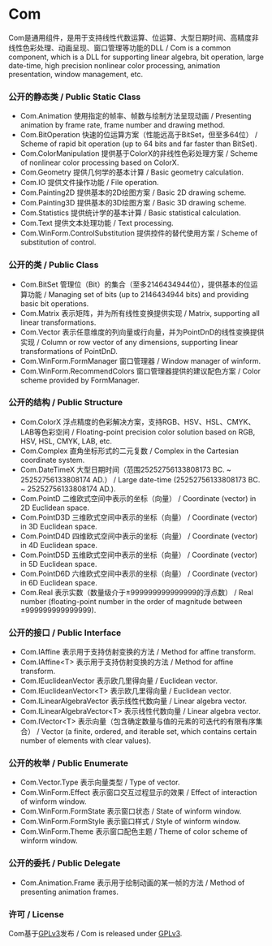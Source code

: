 # Com
Com是通用组件，是用于支持线性代数运算、位运算、大型日期时间、高精度非线性色彩处理、动画呈现、窗口管理等功能的DLL / Com is a common component, which is a DLL for supporting linear algebra, bit operation, large date-time, high precision nonlinear color processing, animation presentation, window management, etc.

### 公开的静态类 / Public Static Class
- Com.Animation 使用指定的帧率、帧数与绘制方法呈现动画 / Presenting animation by frame rate, frame number and drawing method.
- Com.BitOperation 快速的位运算方案（性能远高于BitSet，但至多64位） / Scheme of rapid bit operation (up to 64 bits and far faster than BitSet).
- Com.ColorManipulation 提供基于ColorX的非线性色彩处理方案 / Scheme of nonlinear color processing based on ColorX.
- Com.Geometry 提供几何学的基本计算 / Basic geometry calculation.
- Com.IO 提供文件操作功能 / File operation.
- Com.Painting2D 提供基本的2D绘图方案 / Basic 2D drawing scheme.
- Com.Painting3D 提供基本的3D绘图方案 / Basic 3D drawing scheme.
- Com.Statistics 提供统计学的基本计算 / Basic statistical calculation.
- Com.Text 提供文本处理功能 / Text processing.
- Com.WinForm.ControlSubstitution 提供控件的替代使用方案 / Scheme of substitution of control.

### 公开的类 / Public Class
- Com.BitSet 管理位（Bit）的集合（至多2146434944位），提供基本的位运算功能 / Managing set of bits (up to 2146434944 bits) and providing basic bit operations.
- Com.Matrix 表示矩阵，并为所有线性变换提供实现 / Matrix, supporting all linear transformations.
- Com.Vector 表示任意维度的列向量或行向量，并为PointDnD的线性变换提供实现 / Column or row vector of any dimensions, supporting linear transformations of PointDnD.
- Com.WinForm.FormManager 窗口管理器 / Window manager of winform.
- Com.WinForm.RecommendColors 窗口管理器提供的建议配色方案 / Color scheme provided by FormManager.

### 公开的结构 / Public Structure
- Com.ColorX 浮点精度的色彩解决方案，支持RGB、HSV、HSL、CMYK、LAB等色彩空间 / Floating-point precision color solution based on RGB, HSV, HSL, CMYK, LAB, etc.
- Com.Complex 直角坐标形式的二元复数 / Complex in the Cartesian coordinate system.
- Com.DateTimeX 大型日期时间（范围25252756133808173 BC. ~ 25252756133808174 AD.） / Large date-time (25252756133808173 BC. ~ 25252756133808174 AD.).
- Com.PointD 二维欧式空间中表示的坐标（向量） / Coordinate (vector) in 2D Euclidean space.
- Com.PointD3D 三维欧式空间中表示的坐标（向量） / Coordinate (vector) in 3D Euclidean space.
- Com.PointD4D 四维欧式空间中表示的坐标（向量） / Coordinate (vector) in 4D Euclidean space.
- Com.PointD5D 五维欧式空间中表示的坐标（向量） / Coordinate (vector) in 5D Euclidean space.
- Com.PointD6D 六维欧式空间中表示的坐标（向量） / Coordinate (vector) in 6D Euclidean space.
- Com.Real 表示实数（数量级介于±999999999999999的浮点数） / Real number (floating-point number in the order of magnitude between ±999999999999999).

### 公开的接口 / Public Interface
- Com.IAffine 表示用于支持仿射变换的方法 / Method for affine transform.
- Com.IAffine\<T\> 表示用于支持仿射变换的方法 / Method for affine transform.
- Com.IEuclideanVector 表示欧几里得向量 / Euclidean vector.
- Com.IEuclideanVector\<T\> 表示欧几里得向量 / Euclidean vector.
- Com.ILinearAlgebraVector 表示线性代数向量 / Linear algebra vector.
- Com.ILinearAlgebraVector\<T\> 表示线性代数向量 / Linear algebra vector.
- Com.IVector\<T\> 表示向量（包含确定数量与值的元素的可迭代的有限有序集合） / Vector (a finite, ordered, and iterable set, which contains certain number of elements with clear values).

### 公开的枚举 / Public Enumerate
- Com.Vector.Type 表示向量类型 / Type of vector.
- Com.WinForm.Effect 表示窗口交互过程显示的效果 / Effect of interaction of winform window.
- Com.WinForm.FormState 表示窗口状态 / State of winform window.
- Com.WinForm.FormStyle 表示窗口样式 / Style of winform window.
- Com.WinForm.Theme 表示窗口配色主题 / Theme of color scheme of winform window.

### 公开的委托 / Public Delegate
- Com.Animation.Frame 表示用于绘制动画的某一帧的方法 / Method of presenting animation frames.

### 许可 / License
Com基于[GPLv3](Com/LicenseInfo/GPLv3.txt)发布 / Com is released under [GPLv3](Com/LicenseInfo/GPLv3.txt).
